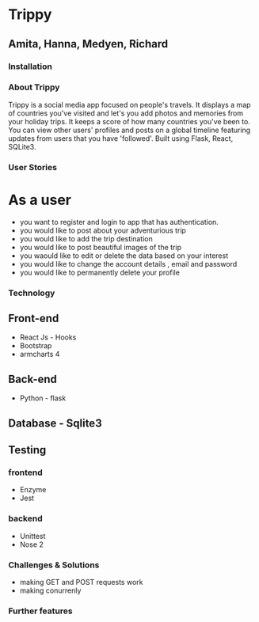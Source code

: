 # Trippy
## Amita, Hanna, Medyen, Richard

### Installation

### About Trippy

Trippy is a social media app focused on people's travels. It displays a map of countries you've visited and let's you add photos and memories from your holiday trips. It keeps a score of how many countries you've been to. You can view other users' profiles and posts on a global timeline featuring updates from users that you have 'followed'. 
Built using Flask, React, SQLite3.



### User Stories

# As a user 
- you want to register and login to app that has authentication.
- you would like to post about your adventurious trip 
- you would like to add the trip destination
- you would like to post beautiful images of the trip
- you waould like to edit or delete the data based on your interest 
- you would like to change the account details , email and password
- you would like to permanently delete your profile 

### Technology

## Front-end
- React Js - Hooks
- Bootstrap
- armcharts 4 

## Back-end
- Python - flask 

## Database - Sqlite3

## Testing
### frontend
- Enzyme 
- Jest 

### backend 
- Unittest
- Nose 2

### Challenges & Solutions 
- making GET and POST requests work 
- making conurrenly 

### Further features
